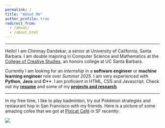 ```yaml
---
permalink: /
title: "About Me"
author_profile: true
redirect_from: 
  - /about/
  - /about.html
---
```


---
Hello! I am Chinmay Dandekar, a senior at University of California, Santa Barbara. I am double majoring in Computer Science and Mathematics at the [College of Creative Studies](https://www.ccs.ucsb.edu), an honors college at UC Santa Barbara.

Currently  I am looking for an *internship* in a **software engineer** or **machine learning engineer** role over *Summer 2025*. I am very experienced with **Python**, **Java** and **C++**. I am proficient in HTML, CSS and Javascript. Check out my **[resume](/chinmaydandekar/resume)** and some of my **[projects and research](/chinmaydandekar/projects)**. 

---

In my free time, I like to play badminton, try out Pokémon strategies and restaurant hop in San Francisco with my friends. Here is a picture of some amazing cofee that we got at [Pixlcat Café](https://maps.app.goo.gl/sF1ZF2RAX6VBkfwq7) in SF recently:

<img src='/chinmaydandekar/images/pixlcat_drinks.jpg'>